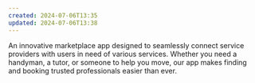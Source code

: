 ```yaml
---
created: 2024-07-06T13:35
updated: 2024-07-06T13:38
---
```

An innovative marketplace app designed to seamlessly connect service providers with users in need of various services. Whether you need a handyman, a tutor, or someone to help you move, our app makes finding and booking trusted professionals easier than ever.

